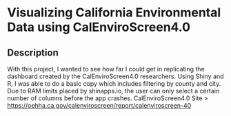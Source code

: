 # Visualizing California Environmental Data using CalEnviroScreen4.0

## Description
With this project, I wanted to see how far I could get in replicating the dashboard created by the CalEnviroScreen4.0 researchers. Using Shiny and R, I was able to do a basic copy which includes filtering by county and city. Due to RAM limits placed by shinapps.io, the user can only select a certain number of columns before the app crashes. 
CalEnviroScreen4.0 Site > https://oehha.ca.gov/calenviroscreen/report/calenviroscreen-40
